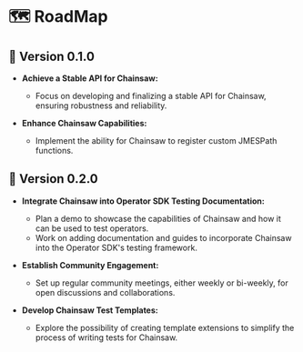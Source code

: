# 🗺️ RoadMap

## 🚀 Version 0.1.0

- **Achieve a Stable API for Chainsaw:**
  - Focus on developing and finalizing a stable API for Chainsaw, ensuring robustness and reliability.

- **Enhance Chainsaw Capabilities:**
  - Implement the ability for Chainsaw to register custom JMESPath functions.
  
## 🌟 Version 0.2.0

- **Integrate Chainsaw into Operator SDK Testing Documentation:**
  - Plan a demo to showcase the capabilities of Chainsaw and how it can be used to test operators.
  - Work on adding documentation and guides to incorporate Chainsaw into the Operator SDK's testing framework.

- **Establish Community Engagement:**
  - Set up regular community meetings, either weekly or bi-weekly, for open discussions and collaborations.

- **Develop Chainsaw Test Templates:**
  - Explore the possibility of creating template extensions to simplify the process of writing tests for Chainsaw.
